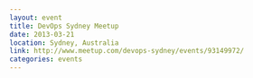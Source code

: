 ```yaml
---
layout: event
title: DevOps Sydney Meetup
date: 2013-03-21
location: Sydney, Australia
link: http://www.meetup.com/devops-sydney/events/93149972/
categories: events
---
```

